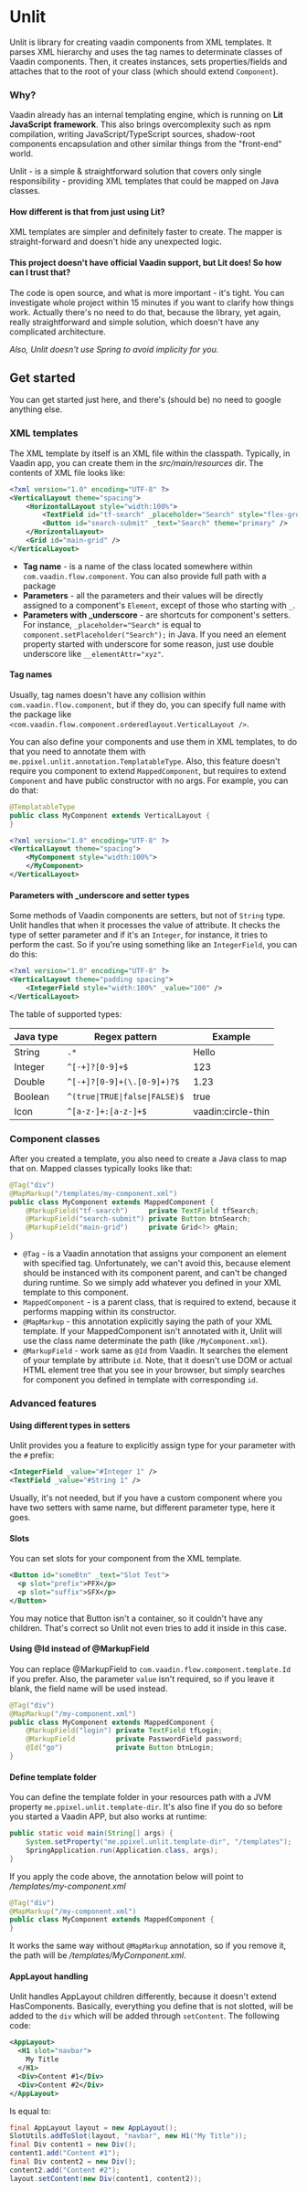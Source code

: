# Unlit
Unlit is library for creating vaadin components from XML templates. It parses XML hierarchy and uses the tag names to
determinate classes of Vaadin components. Then, it creates instances, sets properties/fields and attaches that to the
root of your class (which should extend `Component`).

### Why?
Vaadin already has an internal templating engine, which is running on **Lit JavaScript framework**. This also brings
overcomplexity such as npm compilation, writing JavaScript/TypeScript sources, shadow-root components encapsulation and
other similar things from the "front-end" world.

Unlit - is a simple & straightforward solution that covers only single responsibility - providing XML templates that
could be mapped on Java classes.

#### How different is that from just using Lit?
XML templates are simpler and definitely faster to create. The mapper is straight-forward and doesn't hide any 
unexpected logic.

#### This project doesn't have official Vaadin support, but Lit does! So how can I trust that?
The code is open source, and what is more important - it's tight. You can investigate whole project within 15 minutes
if you want to clarify how things work. Actually there's no need to do that, because the library, yet again, really
straightforward and simple solution, which doesn't have any complicated architecture.

*Also, Unlit doesn't use Spring to avoid implicity for you.*

## Get started
You can get started just here, and there's (should be) no need to google anything else.

### XML templates
The XML template by itself is an XML file within the classpath. Typically, in Vaadin app, you can create them in the
*src/main/resources* dir. The contents of XML file looks like:
```XML
<?xml version="1.0" encoding="UTF-8" ?>
<VerticalLayout theme="spacing">
    <HorizontalLayout style="width:100%">
        <TextField id="tf-search" _placeholder="Search" style="flex-grow:1" />
        <Button id="search-submit" _text="Search" theme="primary" />
    </HorizontalLayout>
    <Grid id="main-grid" />
</VerticalLayout>
```
- **Tag name** - is a name of the class located somewhere within `com.vaadin.flow.component`. You can also provide full 
  path with a package
- **Parameters** - all the parameters and their values will be directly assigned to a component's `Element`, except of
  those who starting with `_`.
- **Parameters with _underscore** - are shortcuts for component's setters. For instance, `_placeholder="Search"` is
  equal to `component.setPlaceholder("Search");` in Java. If you need an element property started with underscore for
  some reason, just use double underscore like `__elementAttr="xyz"`.

#### Tag names
Usually, tag names doesn't have any collision within `com.vaadin.flow.component`, but if they do, you can specify full
name with the package like `<com.vaadin.flow.component.orderedlayout.VerticalLayout />`.

You can also define your components and use them in XML templates, to do that you need to annotate them with 
`me.ppixel.unlit.annotation.TemplatableType`. Also, this feature doesn't require you component to extend 
`MappedComponent`, but requires to extend `Component` and have public constructor with no args. For example, you can do
that:

```Java
@TemplatableType
public class MyComponent extends VerticalLayout {
}
```
```XML
<?xml version="1.0" encoding="UTF-8" ?>
<VerticalLayout theme="spacing">
    <MyComponent style="width:100%">
    </MyComponent>
</VerticalLayout>
```

#### Parameters with _underscore and setter types
Some methods of Vaadin components are setters, but not of `String` type. Unlit handles that when it processes the value
of attribute. It checks the type of setter parameter and if it's an `Integer`, for instance, it tries to perform the
cast. So if you're using something like an `IntegerField`, you can do this:
```XML
<?xml version="1.0" encoding="UTF-8" ?>
<VerticalLayout theme="padding spacing">
    <IntegerField style="width:100%" _value="100" />
</VerticalLayout>
```
The table of supported types:

| Java type | Regex pattern                  | Example            |
|-----------|--------------------------------|--------------------|
| String    | `.*`                           | Hello              |
| Integer   | `^[-+]?[0-9]+$`                | 123                |
| Double    | `^[-+]?[0-9]+(\.[0-9]+)?$`     | 1.23               |
| Boolean   | `^(true\|TRUE\|false\|FALSE)$` | true               |
| Icon      | `^[a-z-]+:[a-z-]+$`            | vaadin:circle-thin |

### Component classes
After you created a template, you also need to create a Java class to map that on. Mapped classes typically looks like 
that:
```Java
@Tag("div")
@MapMarkup("/templates/my-component.xml")
public class MyComponent extends MappedComponent {
    @MarkupField("tf-search")     private TextField tfSearch;
    @MarkupField("search-submit") private Button btnSearch;
    @MarkupField("main-grid")     private Grid<?> gMain;
}
```
- `@Tag` - is a Vaadin annotation that assigns your component an element with specified tag. Unfortunately, we can't
  avoid this, because element should be instanced with its component parent, and can't be changed during runtime. So we
  simply add whatever you defined in your XML template to this component.
- `MappedComponent` - is a parent class, that is required to extend, because it performs mapping within its constructor. 
- `@MapMarkup` - this annotation explicitly saying the path of your XML template. If your MappedComponent isn't
  annotated with it, Unlit will use the class name determinate the path (like `/MyComponent.xml`).  
- `@MarkupField` - work same as `@Id` from Vaadin. It searches the element of your template by attribute `id`. Note, 
  that it doesn't use DOM or actual HTML element tree that you see in your browser, but simply searches for component 
  you defined in template with corresponding `id`.

### Advanced features
#### Using different types in setters
Unlit provides you a feature to explicitly assign type for your parameter with the `#` prefix:
```XML
<IntegerField _value="#Integer 1" />
<TextField _value="#String 1" />
```
Usually, it's not needed, but if you have a custom component where you have two setters with same name, but different
parameter type, here it goes.

#### Slots
You can set slots for your component from the XML template.
```XML
<Button id="someBtn" _text="Slot Test">
  <p slot="prefix">PFX</p>
  <p slot="suffix">SFX</p>
</Button>
```
You may notice that Button isn't a container, so it couldn't have any children. That's correct so Unlit not even tries
to add it inside in this case.

#### Using @Id instead of @MarkupField
You can replace @MarkupField to `com.vaadin.flow.component.template.Id` if you prefer. Also, the parameter `value` isn't
required, so if you leave it blank, the field name will be used instead.
```Java
@Tag("div")
@MapMarkup("/my-component.xml")
public class MyComponent extends MappedComponent {
    @MarkupField("login") private TextField tfLogin;
    @MarkupField          private PasswordField password;
    @Id("go")             private Button btnLogin;
}
```

#### Define template folder
You can define the template folder in your resources path with a JVM property `me.ppixel.unlit.template-dir`. It's also
fine if you do so before you started a Vaadin APP, but also works at runtime:
```Java
public static void main(String[] args) {
    System.setProperty("me.ppixel.unlit.template-dir", "/templates");
    SpringApplication.run(Application.class, args);
}
```
If you apply the code above, the annotation below will point to */templates/my-component.xml*
```Java
@Tag("div")
@MapMarkup("/my-component.xml")
public class MyComponent extends MappedComponent {
}
```
It works the same way without `@MapMarkup` annotation, so if you remove it, the path will be 
*/templates/MyComponent.xml*.

#### AppLayout handling
Unlit handles AppLayout children differently, because it doesn't extend HasComponents. Basically, everything you define
that is not slotted, will be added to the `div` which will be added through `setContent`. The following code:
```XML
<AppLayout>
  <H1 slot="navbar">
    My Title
  </H1>
  <Div>Content #1</Div>
  <Div>Content #2</Div>
</AppLayout>
```
Is equal to:
```Java
final AppLayout layout = new AppLayout();
SlotUtils.addToSlot(layout, "navbar", new H1("My Title"));
final Div content1 = new Div();
content1.add("Content #1");
final Div content2 = new Div();
content2.add("Content #2");
layout.setContent(new Div(content1, content2));
```
